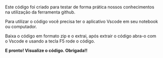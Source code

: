 <p> Este código foi criado para testar de forma prática nossos conhecimentos na 
utilização da ferramenta github. </p>
<p> Para utilizar o código você precisa ter o aplicativo Vscode em seu notebook ou computador. </p>
<p> Baixa o código em formato zip e o extrai, após extrair o código abra-o com o Vscode e usando a tecla F5 rode o código. </p>
<strong> E pronto! Visualize o código. </strong>
<strong> Obrigada!! </strong>

